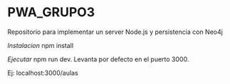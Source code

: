 # PWA_GRUPO3
Repositorio para implementar un server Node.js y persistencia con Neo4j


*Instalacion*
npm install

*Ejecutar*
npm run dev. Levanta por defecto en el puerto 3000.

Ej: localhost:3000/aulas
